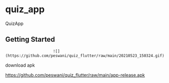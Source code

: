 # quiz_app

QuizApp

## Getting Started

                         ![](https://github.com/peswani/quiz_flutter/raw/main/20210523_150324.gif)


download apk

https://github.com/peswani/quiz_flutter/raw/main/app-release.apk

